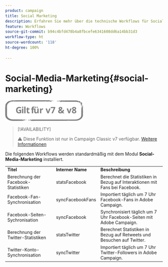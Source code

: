 ```yaml
---
product: campaign
title: Social Marketing
description: Erfahren Sie mehr über die technische Workflows für Social Marketing.
feature: Workflows
source-git-commit: b94c4bfd478b4a8fbcefe6341608dd6a14bb31d3
workflow-type: ht
source-wordcount: '118'
ht-degree: 100%

---
```



# Social-Media-Marketing{#social-marketing}

![](../../assets/common.svg)

>[!AVAILABILITY]
>
>:warning: Diese Funktion ist nur in Campaign Classic v7 verfügbar. [Weitere Informationen](../../social/using/about-social-marketing.md)   

Die folgenden Workflows werden standardmäßig mit dem Modul **Social-Media-Marketing** installiert.

<table> 
 <tbody> 
  <tr> 
   <td> <strong>Titel</strong><br /> </td> 
   <td> <strong>Interner Name</strong><br /> </td> 
   <td> <strong>Beschreibung</strong><br /> </td> 
  </tr> 
  <tr> 
   <td> <span class="uicontrol">Berechnung der Facebook-Statistiken</span> <br /> </td> 
   <td> <span class="uicontrol">statsFacebook</span> <br /> </td> 
   <td> Berechnet die Statistiken in Bezug auf Interaktionen mit Fans bei Facebook.<br /> </td> 
  </tr> 
  <tr> 
   <td> <span class="uicontrol">Facebook-Fan-Synchronisation</span> <br /> </td> 
   <td> <span class="uicontrol">syncFacebookFans</span> <br /> </td> 
   <td> Importiert täglich um 7 Uhr Facebook-Fans in Adobe Campaign.<br /> </td> 
  </tr> 
  <tr> 
   <td> <span class="uicontrol">Facebook-Seiten-Sychronisation</span> <br /> </td> 
   <td> <span class="uicontrol">syncFacebook</span> <br /> </td> 
   <td> Synchronisiert täglich um 7 Uhr Facebook-Seiten mit Adobe Campaign.<br /> </td> 
  </tr> 
  <tr> 
   <td> <span class="uicontrol">Berechnung der Twitter-Statistiken</span> <br /> </td> 
   <td> <span class="uicontrol">statsTwitter</span> <br /> </td> 
   <td> Berechnet Statistiken in Bezug auf Retweets und Besuchen auf Twitter.<br /> </td> 
  </tr> 
  <tr> 
   <td> <span class="uicontrol">Twitter-Konto-Synchronisation</span> <br /> </td> 
   <td> <span class="uicontrol">syncTwitter</span> <br /> </td> 
   <td> Importiert täglich um 7 Uhr Twitter-Followers in Adobe Campaign.<br /> </td> 
  </tr> 
 </tbody> 
</table>

